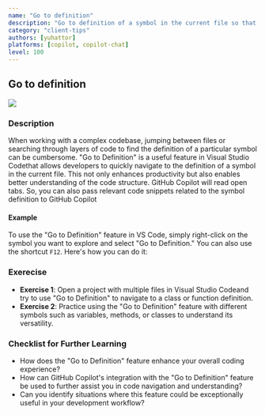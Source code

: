 ```yaml
---
name: "Go to definition"
description: "Go to definition of a symbol in the current file so that GitHub Copilot will include the related code as the snnipet."
category: "client-tips"
authors: [yuhattor] 
platforms: [copilot, copilot-chat]
level: 100
---
```


## Go to definition

<img src="https://img.shields.io/badge/Lv3-Mature_Best_Practice-brightgreen">

### Description

When working with a complex codebase, jumping between files or searching through layers of code to find the definition of a particular symbol can be cumbersome. "Go to Definition" is a useful feature in Visual Studio Codethat allows developers to quickly navigate to the definition of a symbol in the current file. This not only enhances productivity but also enables better understanding of the code structure. GitHub Copilot will read open tabs. So, you can also pass relevant code snippets related to the symbol definition to GitHub Copilot

#### Example

To use the "Go to Definition" feature in VS Code, simply right-click on the symbol you want to explore and select "Go to Definition." You can also use the shortcut `F12`. Here's how you can do it:

### Exerecise

- **Exercise 1**: Open a project with multiple files in Visual Studio Codeand try to use "Go to Definition" to navigate to a class or function definition.
- **Exercise 2**: Practice using the "Go to Definition" feature with different symbols such as variables, methods, or classes to understand its versatility.

### Checklist for Further Learning

- How does the "Go to Definition" feature enhance your overall coding experience?
- How can GitHub Copilot's integration with the "Go to Definition" feature be used to further assist you in code navigation and understanding?
- Can you identify situations where this feature could be exceptionally useful in your development workflow?
